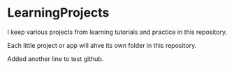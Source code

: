 # LearningProjects

I keep various projects from learning tutorials and practice in this repository.

Each little project or app will ahve its own folder in this repository.  

Added another line to test github.
